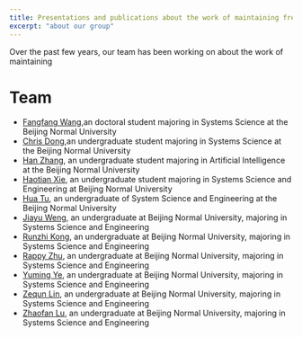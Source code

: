 ```yaml
---
title: Presentations and publications about the work of maintaining free & open-source software
excerpt: "about our group" 
---
```


Over the past few years, our team has been working on  about the work of maintaining 

# Team

* [Fangfang Wang](https://yingtangwebsite.netlify.app/author/fangfang-wang-%E7%8E%8B%E8%8A%B3%E8%8A%B3-joint/),an doctoral student majoring in Systems Science at the Beijing Normal University 
* [Chris Dong](https://yingtangwebsite.netlify.app/author/chris-dong/),an undergraduate student majoring in Systems Science at the Beijing Normal University
* [Han Zhang](https://yingtangwebsite.netlify.app/author/han-zhang-%E5%BC%A0%E6%B6%B5/), an undergraduate student majoring in Artificial Intelligence at the Beijing Normal University
* [Haotian Xie](https://yingtangwebsite.netlify.app/author/haotian-xie-%E8%B0%A2%E6%98%8A%E5%A4%A9/), an undergraduate student majoring in Systems Science and Engineering at Beijing Normal University
* [Hua Tu](https://yingtangwebsite.netlify.app/author/hua-tu-%E6%B6%82%E5%A9%B3/), an undergraduate of System Science and Engineering at the Beijing Normal University 
* [Jiayu Weng](https://yingtangwebsite.netlify.app/author/jiayu-weng-%E7%BF%81%E4%BD%B3%E9%92%B0/), an undergraduate at Beijing Normal University, majoring in Systems Science and Engineering
* [Runzhi Kong](https://yingtangwebsite.netlify.app/author/kong-runzhi-%E5%AD%94%E6%B6%A6%E8%87%B3/), an undergraduate at Beijing Normal University, majoring in Systems Science and Engineering
* [Rappy Zhu](https://yingtangwebsite.netlify.app/author/rappy-zhu-%E6%9C%B1%E6%AC%A3%E6%80%A1/), an undergraduate at Beijing Normal University, majoring in Systems Science and Engineering
* [Yuming Ye](https://yingtangwebsite.netlify.app/author/yuming-ye-%E5%8F%B6%E8%82%B2%E9%B8%A3/), an undergraduate at Beijing Normal University, majoring in Systems Science and Engineering
* [Zequn Lin](https://yingtangwebsite.netlify.app/author/zequn-lin-%E6%9E%97%E6%B3%BD%E7%BE%A4/), an undergraduate at Beijing Normal University, majoring in Systems Science and Engineering
* [Zhaofan Lu](https://yingtangwebsite.netlify.app/author/zhaofan-lu-%E5%8D%A2%E9%92%8A%E5%B8%86/), an undergraduate at Beijing Normal University, majoring in Systems Science and Engineering
